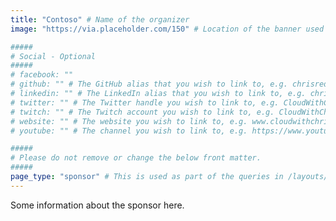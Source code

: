 ```yaml
---
title: "Contoso" # Name of the organizer
image: "https://via.placeholder.com/150" # Location of the banner used for the group page, and in the group list

#####
# Social - Optional
#####
# facebook: ""
# github: "" # The GitHub alias that you wish to link to, e.g. chrisreddington
# linkedin: "" # The LinkedIn alias that you wish to link to, e.g. chrisreddington
# twitter: "" # The Twitter handle you wish to link to, e.g. CloudWithChris
# twitch: "" # The Twitch account you wish to link to, e.g. CloudWithChris
# website: "" # The website you wish to link to, e.g. www.cloudwithchris.com
# youtube: "" # The channel you wish to link to, e.g. https://www.youtube.com/c/CloudWithChris

#####
# Please do not remove or change the below front matter.
#####
page_type: "sponsor" # This is used as part of the queries in /layouts/groups/single.html
---
```

Some information about the sponsor here.